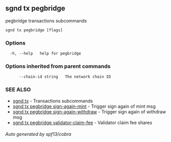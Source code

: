 ## sgnd tx pegbridge

pegbridge transactions subcommands

```
sgnd tx pegbridge [flags]
```

### Options

```
  -h, --help   help for pegbridge
```

### Options inherited from parent commands

```
      --chain-id string   The network chain ID
```

### SEE ALSO

* [sgnd tx](sgnd_tx.md)	 - Transactions subcommands
* [sgnd tx pegbridge sign-again-mint](sgnd_tx_pegbridge_sign-again-mint.md)	 - Trigger sign again of mint msg
* [sgnd tx pegbridge sign-again-withdraw](sgnd_tx_pegbridge_sign-again-withdraw.md)	 - Trigger sign again of withdraw msg
* [sgnd tx pegbridge validator-claim-fee](sgnd_tx_pegbridge_validator-claim-fee.md)	 - Validator claim fee shares

###### Auto generated by spf13/cobra
